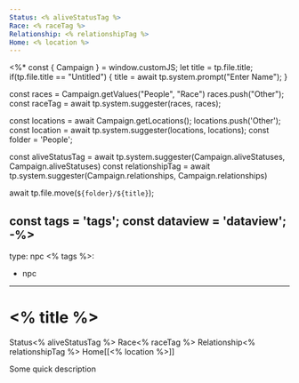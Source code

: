 ```yaml
---
Status: <% aliveStatusTag %>
Race: <% raceTag %>
Relationship: <% relationshipTag %>
Home: <% location %>
---
```

<%* const { Campaign } = window.customJS;
let title = tp.file.title;
if(tp.file.title == "Untitled") {
	title = await tp.system.prompt("Enter Name");
}

const races = Campaign.getValues("People", "Race")
races.push("Other");
const raceTag = await tp.system.suggester(races, races);

const locations = await Campaign.getLocations();
locations.push('Other');
const location = await tp.system.suggester(locations, locations);
const folder = 'People';

const aliveStatusTag = await tp.system.suggester(Campaign.aliveStatuses, Campaign.aliveStatuses)
const relationshipTag = await tp.system.suggester(Campaign.relationships, Campaign.relationships)


await tp.file.move(`${folder}/${title}`);

const tags = 'tags';
const dataview = 'dataview';
-%>
---
type: npc
<% tags %>: 
- npc
---

# <% title %>
<span class="dataview inline-field"><span class="inline-field-key">Status</span><span class="inline-field-value"><% aliveStatusTag %></span></span>
<span class="dataview inline-field"><span class="inline-field-key">Race</span><span class="inline-field-value"><% raceTag %></span></span>
<span class="dataview inline-field"><span class="inline-field-key">Relationship</span><span class="inline-field-value"><% relationshipTag %></span></span>
<span class="dataview inline-field"><span class="inline-field-key">Home</span><span class="inline-field-value">[[<% location %>]]</span></span>

Some quick description
